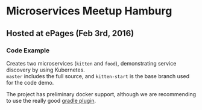 # Microservices Meetup Hamburg 

## Hosted at ePages (Feb 3rd, 2016)

### Code Example

Creates two microservices (`kitten` and `food`), demonstrating service discovery by using Kubernetes.  
`master` includes the full source, and `kitten-start` is the base branch used for the code demo.

The project has preliminary docker support, although we are recommending to use the 
really good [gradle plugin](https://github.com/bmuschko/gradle-docker-plugin).
